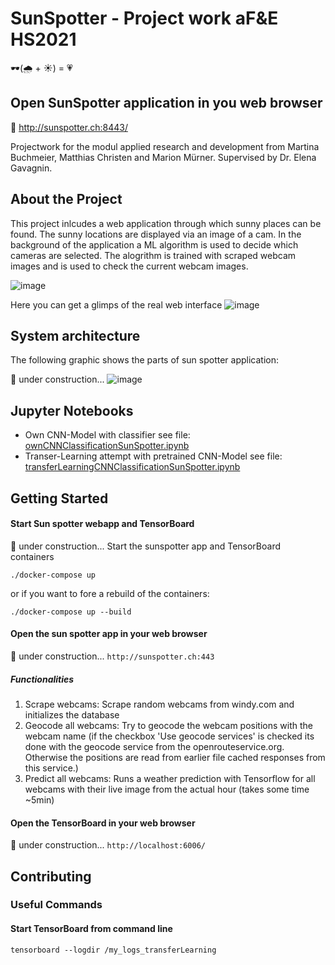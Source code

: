# SunSpotter - Project work aF&E HS2021 
🕶️(:cloud_with_rain: + :sunny:) = :heartpulse:

## Open SunSpotter application in you web browser
🔗 http://sunspotter.ch:8443/

Projectwork for the modul applied research and development from Martina Buchmeier, Matthias Christen and Marion Mürner.
Supervised by Dr. Elena Gavagnin.

## About the Project

This project inlcudes a web application through which sunny places can be found. The sunny locations are displayed via an image of a cam. In the background of the application a ML algorithm is used to decide which cameras are selected. The alogrithm is trained with scraped webcam images and is used to check the current webcam images. 

![image](https://github.com/ZHAW-WI-AFEII-Project-HS2021/afeII-hs2021-project-sunspotter/blob/main/drawings/mockup.JPG)

Here you can get a glimps of the real web interface
![image](https://github.com/ZHAW-WI-AFEII-Project-HS2021/afeII-hs2021-project-sunspotter/blob/main/drawings/LandingPageSunSpotter.png)

## System architecture

The following graphic shows the parts of sun spotter application:

🚧 under construction...
![image](https://github.com/ZHAW-WI-AFEII-Project-HS2021/afeII-hs2021-project-sunspotter/blob/main/drawings/sunspotter-tech-integration.png)


## Jupyter Notebooks
* Own CNN-Model with classifier see file: [ownCNNClassificationSunSpotter.ipynb](https://github.com/ZHAW-WI-AFEII-Project-HS2021/afeII-hs2021-project-sunspotter/blob/main/code/jupyterNotebook/ownCNNClassificationSunSpotter.ipynb)
* Transer-Learning attempt with pretrained CNN-Model see file: [transferLearningCNNClassificationSunSpotter.ipynb](https://github.com/ZHAW-WI-AFEII-Project-HS2021/afeII-hs2021-project-sunspotter/blob/main/code/jupyterNotebook/transferLearningCNNClassificationSunSpotter.ipynb)

## Getting Started

#### Start Sun spotter webapp and TensorBoard
🚧 under construction...
Start the sunspotter app and TensorBoard containers

```./docker-compose up```

or if you want to fore a rebuild of the containers:

```./docker-compose up --build```

#### Open the sun spotter app in your web browser

🚧 under construction...
```http://sunspotter.ch:443```

##### Functionalities

1. Scrape webcams: Scrape random webcams from windy.com and initializes the database
2. Geocode all webcams: Try to geocode the webcam positions with the webcam name (if the checkbox 'Use geocode services' is checked its done with the geocode service from the openrouteservice.org. Otherwise the positions are read from earlier file cached responses from this service.)
3. Predict all webcams: Runs a weather prediction with Tensorflow for all webcams with their live image from the actual hour (takes some time ~5min)

#### Open the TensorBoard in your web browser
🚧 under construction...
```http://localhost:6006/```

## Contributing
### Useful Commands
#### Start TensorBoard from command line

```tensorboard --logdir /my_logs_transferLearning```
